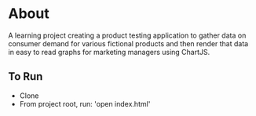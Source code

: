 # About
  A learning project creating a product testing application to gather data on consumer demand for various fictional products and then render that data in easy to read graphs for marketing managers using ChartJS. 

## To Run
  - Clone
  - From project root, run: 'open index.html'
